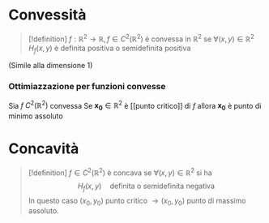 # Convessità
>[!definition]
>$f : \mathbb{R}^2 \to \mathbb{R}, f \in C^2 (\mathbb{R}^2)$ è convessa in $\mathbb{R}^2$ se $\forall (x,y) \in \mathbb{R}^2\quad H_{f}(x,y)$ è definita positiva o semidefinita positiva

(Simile alla dimensione 1)


### Ottimiazzazione per funzioni convesse
Sia $f\ C^2(\mathbb{R}^2)$ convessa
Se $\mathbf{x_{0}} \in \mathbb{R}^2$ è [[punto critico]] di $f$ allora $\mathbf{x_{0}}$ è punto di minimo assoluto

# Concavità

>[!definition]
$f \in C^2 (\mathbb{R}^2)$ è concava se $\forall (x,y) \in \mathbb{R}^2$ si ha
$$ H_{f}(x,y)\quad\text{definita o semidefinita negativa} $$
In questo caso $(x_{0},y_{0})$ punto critico $\to (x_{0},y_{0})$ punto di massimo assoluto.


